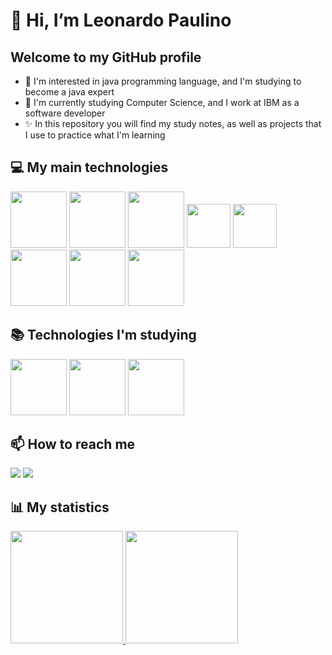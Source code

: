 # 👋 Hi, I’m Leonardo Paulino
## Welcome to my GitHub profile

- 👀 I'm interested in java programming language, and I'm studying to become a java expert
- 🌱 I'm currently studying Computer Science, and I work at IBM as a software developer
- ✨ In this repository you will find my study notes, as well as projects that I use to practice what I'm learning
 

## 💻 My main technologies 
<img src="https://cdn.jsdelivr.net/gh/devicons/devicon/icons/java/java-original-wordmark.svg" width="90" height="90"/> <img src="https://cdn.jsdelivr.net/gh/devicons/devicon/icons/kotlin/kotlin-plain-wordmark.svg" width="90" height="90"/>  <img src="https://cdn.jsdelivr.net/gh/devicons/devicon/icons/spring/spring-original-wordmark.svg" width="90" height="90"/>  <img src="https://cdn.jsdelivr.net/gh/devicons/devicon/icons/git/git-original.svg" width="70" height="70"/>  <img src="https://cdn.jsdelivr.net/gh/devicons/devicon/icons/html5/html5-plain-wordmark.svg" width="70" height="70"/><br>
<img src="https://cdn.jsdelivr.net/gh/devicons/devicon/icons/mysql/mysql-original-wordmark.svg" width="90" height="90"/>  <img src="https://cdn.jsdelivr.net/gh/devicons/devicon/icons/postgresql/postgresql-plain-wordmark.svg" width="90" height="90"/>  <img src="https://cdn.jsdelivr.net/gh/devicons/devicon/icons/docker/docker-plain-wordmark.svg" width="90" height="90"/>

## 📚 Technologies I'm studying
<div>
 <img src="https://cdn.jsdelivr.net/gh/devicons/devicon/icons/python/python-original-wordmark.svg" width="90" height="90"/>
 <img src="https://cdn.jsdelivr.net/gh/devicons/devicon/icons/amazonwebservices/amazonwebservices-plain-wordmark.svg" width="90" height="90"/>  
 <img src="https://cdn.jsdelivr.net/gh/devicons/devicon/icons/apachekafka/apachekafka-original-wordmark.svg" width="90" height="90"/>
</div>

## 📫 How to reach me
<div>
    <a href="https://www.linkedin.com/in/leonardo-paulino-de-araujo-6b3412191/" target="_blank"><img src="https://img.shields.io/badge/-LinkedIn-%230077B5?style=for-the-badge&logo=linkedin&logoColor=white" target="_blank"></a>   
    <a href = "proleonardopa@gmail.com"><img src="https://img.shields.io/badge/Gmail-D14836?style=for-the-badge&logo=gmail&logoColor=white" target="_blank"></a>
</div>

## 📊 My statistics
<div>
<a href="https://github.com/rookie-leo/">
<img height="180em" src="https://github-readme-stats.vercel.app/api/top-langs/?username=rookie-leo&layout=compact&langs_count=7&theme=dracula"/>
<img height="180em" src="https://github-readme-stats.vercel.app/api?username=rookie-leo&show_icons=true&theme=dracula&include_all_commits=true&count_private=true"/>
</div>
<!---
rookie-leo/rookie-leo is a ✨ special ✨ repository because its `README.md` (this file) appears on your GitHub profile.
You can click the Preview link to take a look at your changes.
onde encontrar figuras https://devicon.dev/
https://www.alura.com.br/artigos/como-criar-um-readme-para-seu-perfil-github
--->
